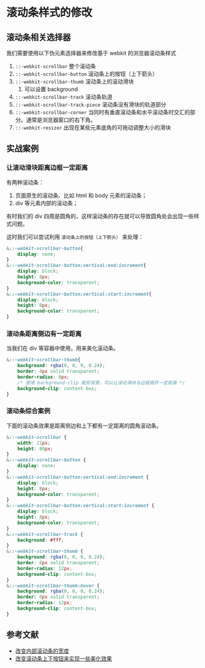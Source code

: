 # 滚动条样式的修改

## 滚动条相关选择器

我们需要使用以下伪元素选择器来修改基于 webkit 的浏览器滚动条样式

1. `::-webkit-scrollbar` 整个滚动条
2. `::-webkit-scrollbar-button` 滚动条上的按钮（上下箭头）
3. `::-webkit-scrollbar-thumb` 滚动条上的滚动滑块
   1. 可以设置 background
4. `::-webkit-scrollbar-track` 滚动条轨道
5. `::-webkit-scrollbar-track-piece` 滚动条没有滑块的轨道部分
6. `::-webkit-scrollbar-corner` 当同时有垂直滚动条和水平滚动条时交汇的部分。通常是浏览器窗口的右下角。
7. `::-webkit-resizer` 出现在某些元素底角的可拖动调整大小的滑块

## 实战案例

### 让滚动滑块距离边框一定距离

有两种滚动条：

1. 页面原生的滚动条、比如 html 和 body 元素的滚动条；
2. div 等元素内部的滚动条；

有时我们的 div 四周是圆角的，这样滚动条的存在就可以导致圆角处会出现一些样式问题。

这时我们可以尝试利用 `滚动条上的按钮（上下箭头）` 来处理：

```css
&::-webkit-scrollbar-button{
    display: none;
}
&::-webkit-scrollbar-button:vertical:end:increment{
    display: block;
    height: 8px;
    background-color: transparent;
}
&::-webkit-scrollbar-button:vertical:start:increment{
    display: block;
    height: 8px;
    background-color: transparent;
}
```

### 滚动条距离侧边有一定距离

当我们在 div 等容器中使用，用来美化滚动条。

```css
&::-webkit-scrollbar-thumb{
    background: rgba(0, 0, 0, 0.24);
    border: 4px solid transparent;
    border-radius: 8px;
    /* 使用 background-clip 裁剪背景，可以让滚动滑块与边框隔开一定距离 */
    background-clip: content-box;
}
```

### 滚动条综合案例

下面的滚动条效果是距离侧边和上下都有一定距离的圆角滚动条。

```css
&::-webkit-scrollbar {
    width: 21px;
    height: 80px;
}
&::-webkit-scrollbar-button {
    display: none;
}
&::-webkit-scrollbar-button:vertical:end:increment {
    display: block;
    height: 8px;
    background-color: transparent;
}
&::-webkit-scrollbar-button:vertical:start:increment {
    display: block;
    height: 8px;
    background-color: transparent;
}
&::-webkit-scrollbar-track {
    background: #fff;
}
&::-webkit-scrollbar-thumb {
    background: rgba(0, 0, 0, 0.24);
    border: 6px solid transparent;
    border-radius: 12px;
    background-clip: content-box;
}
&::-webkit-scrollbar-thumb:hover {
    background: rgba(0, 0, 0, 0.24);
    border: 6px solid transparent;
    border-radius: 12px;
    background-clip: content-box;
}
```

## 参考文献
- [改变内部滚动条的宽度](https://www.jianshu.com/p/fa4a67cfb154)
- [改变滚动条上下按钮来实现一些美化效果](https://blog.csdn.net/u013778905/article/details/101192915)

